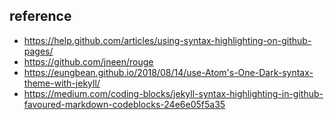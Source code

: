 ## reference
- https://help.github.com/articles/using-syntax-highlighting-on-github-pages/
- https://github.com/jneen/rouge
- https://eungbean.github.io/2018/08/14/use-Atom's-One-Dark-syntax-theme-with-jekyll/
- https://medium.com/coding-blocks/jekyll-syntax-highlighting-in-github-favoured-markdown-codeblocks-24e6e05f5a35
